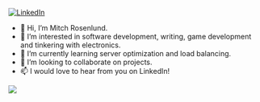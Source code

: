 [![LinkedIn](https://img.shields.io/badge/linkedin-%230077B5.svg?style=for-the-badge&logo=linkedin&logoColor=white)](https://www.linkedin.com/in/mitch-rosenlund-3b53b963/)

- 👋 Hi, I’m Mitch Rosenlund.
- 👀 I’m interested in software development, writing, game development and tinkering with electronics.
- 🌱 I’m currently learning server optimization and load balancing.
- 💞️ I’m looking to collaborate on projects.
- 📫 I would love to hear from you on LinkedIn!

<a href="https://github.com/chanychi/github-readme-stats">
  <img align="center" src="https://github-readme-stats.vercel.app/api?username=merosenlund&show_icons=true&count_private=true&theme=dracula" />
</a>

<!---
merosenlund/merosenlund is a ✨ special ✨ repository because its `README.md` (this file) appears on your GitHub profile.
You can click the Preview link to take a look at your changes.
--->
